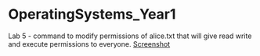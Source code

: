 # OperatingSystems_Year1
Lab 5 - command to modify permissions of alice.txt that will give read write and execute permissions to
everyone.
[Screenshot](/workspaces/OperatingSystems_Year1/file-management/aliceTxtPermSS.png)
